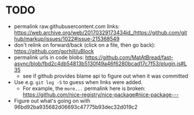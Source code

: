 TODO
====

* permalink raw.githubusercontent.com links: https://web.archive.org/web/20170329173434id_/https://github.com/github/markup/issues/1022#issue-215368549
* don't relink on forward/back (click on a file, then go back): https://github.com/gorhill/uBlock
* permalink urls in code blobs: https://github.com/MatAtBread/fast-async/blob/fbd2c4db54813b5130f49a46f6280bcad17c7f53/plugin.js#L35
  * see if github provides blame api to figure out when it was committed
* Use e.g. `git log -S` to guess when links were added.
  * For example, the `more...` permalink here is broken: https://github.com/nice-registry/nice-package#nice-package---
* Figure out what's going on with 96bd92ba935682d06693c47775b93dec32d019c2
